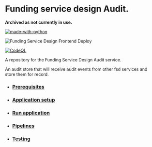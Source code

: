 # Funding service design Audit.

**Archived as not currently in use.**

[![made-with-python](https://img.shields.io/badge/Made%20with-Python-1f425f.svg)](https://www.python.org/)

![Funding Service Design Frontend Deploy](https://github.com/communitiesuk/funding-service-design-audit/actions/workflows/deploy.yml/badge.svg)

[![CodeQL](https://github.com/communitiesuk/funding-service-design-audit/actions/workflows/codeql-analysis.yml/badge.svg)](https://github.com/communitiesuk/funding-service-design-audit/actions/workflows/codeql-analysis.yml)

A repository for the Funding Service Design Audit service.

An audit store that will receive audit events from other fsd services and store them for record.

- ### [Prerequisites](docs/prereqs.md)
- ### [Application setup](docs/setup.md)
- ### [Run application](docs/run.md)
- ### [Pipelines](docs/pipelines.md)
- ### [Testing](docs/testing)
